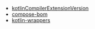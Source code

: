 - [kotlinCompilerExtensionVersion](https://androidx.dev/storage/compose-compiler/repository)
- [compose-bom](https://developer.android.com/jetpack/compose/bom/bom-mapping)
- [kotlin-wrappers](https://mvnrepository.com/artifact/org.jetbrains.kotlin-wrappers/kotlin-wrappers-bom/) 